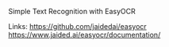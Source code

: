 Simple Text Recognition with EasyOCR


Links:
https://github.com/jaidedai/easyocr
https://www.jaided.ai/easyocr/documentation/

